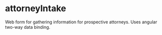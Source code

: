 # attorneyIntake
Web form for gathering information for prospective attorneys.  Uses angular two-way data binding.
